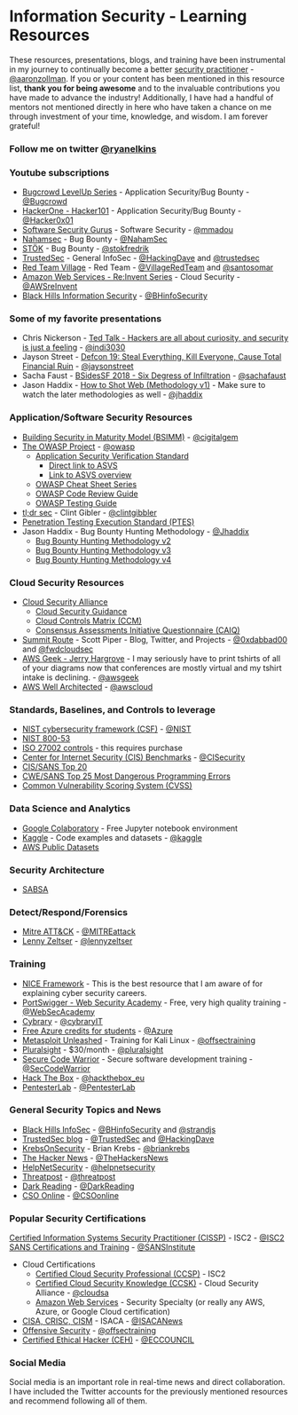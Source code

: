 

# Information Security - Learning Resources

These resources, presentations, blogs, and training have been instrumental in my journey to continually become a better [security practitioner](https://docs.google.com/presentation/d/1N7Csc1KfyPeMvkjbRwwvrWIrd_Q8uGjgrk1h5L97OSo/edit#slide=id.g894492b783_0_72) - [@aaronzollman](https://twitter.com/aaronzollman). If you or your content has been mentioned in this resource list, **thank you for being awesome** and to the invaluable contributions you have made to advance the industry! Additionally, I have had a handful of mentors not mentioned directly in here who have taken a chance on me through investment of your time, knowledge, and wisdom. I am forever grateful!
### Follow me on twitter [@ryanelkins](https://twitter.com/ryanelkins)

### Youtube subscriptions
* [Bugcrowd LevelUp Series](https://www.youtube.com/channel/UCo1NHk_bgbAbDBc4JinrXww) - Application Security/Bug Bounty - [@Bugcrowd](https://twitter.com/bugcrowd)
* [HackerOne - Hacker101](https://www.youtube.com/channel/UCsgzmECky2Q9lQMWzDwMhYw) - Application Security/Bug Bounty - [@Hacker0x01](https://twitter.com/Hacker0x01)
* [Software Security Gurus](https://www.youtube.com/channel/UChiPxn0WrGdoXs5B0icvIKA) - Software Security - [@mmadou](https://twitter.com/mmadou)
* [Nahamsec](https://www.youtube.com/channel/UCCZDt7MuC3Hzs6IH4xODLBw) - Bug Bounty - [@NahamSec](https://twitter.com/NahamSec)
* [STÖK](https://www.youtube.com/channel/UCQN2DsjnYH60SFBIA6IkNwg) - Bug Bounty - [@stokfredrik](https://twitter.com/stokfredrik)
* [TrustedSec](https://www.youtube.com/channel/UCRkiASOIDfCDJeB9xkJoMRg) - General InfoSec - [@HackingDave](https://twitter.com/HackingDave) and [@trustedsec](https://twitter.com/trustedsec)
* [Red Team Village](https://www.youtube.com/channel/UC8nq3PX9coMiqgKH6fw-VCQ) - Red Team - [@VillageRedTeam](https://twitter.com/VillageRedTeam) and [@santosomar](https://twitter.com/santosomar)
* [Amazon Web Services - Re:Invent Series](https://www.youtube.com/user/AmazonWebServices) - Cloud Security - [@AWSreInvent](https://twitter.com/AWSreInvent)
* [Black Hills Information Security](https://www.youtube.com/channel/UCJ2U9Dq9NckqHMbcUupgF0A) - [@BHinfoSecurity](https://twitter.com/BHinfoSecurity)

### Some of my favorite presentations
* Chris Nickerson - [Ted Talk - Hackers are all about curiosity, and security is just a feeling](https://www.youtube.com/watch?v=HW9hH0vlPEM) - [@indi3030](https://twitter.com/indi303)
* Jayson Street - [Defcon 19: Steal Everything, Kill Everyone, Cause Total Financial Ruin](https://www.youtube.com/watch?v=JsVtHqICeKE) - [@jaysonstreet](https://twitter.com/jaysonstreet)
* Sacha Faust - [BSidesSF 2018 - Six Degress of Infiltration](https://www.youtube.com/watch?v=8TV9TSNh7pA) - [@sachafaust](https://twitter.com/sachafaust)
* Jason Haddix - [How to Shot Web (Methodology v1)](https://www.youtube.com/watch?v=-FAjxUOKbdI) - Make sure to watch the later methodologies as well - [@jhaddix](https://twitter.com/jhaddix)

### Application/Software Security Resources
* [Building Security in Maturity Model (BSIMM)](https://www.bsimm.com) - [@cigitalgem](https://twitter.com/cigitalgem)
* [The OWASP Project](https://www.owasp.org) - [@owasp](https://twitter.com/owasp)
  * [Application Security Verification Standard](https://owasp.org/www-project-application-security-verification-standard/)
    * [Direct link to ASVS](https://github.com/OWASP/ASVS/raw/master/4.0/OWASP%20Application%20Security%20Verification%20Standard%204.0-en.pdf)
    * [Link to ASVS overview](https://www.owasp.org/index.php/Category:OWASP_Application_Security_Verification_Standard_Project#tab=Home)
  * [OWASP Cheat Sheet Series](https://cheatsheetseries.owasp.org)
  * [OWASP Code Review Guide](https://www.owasp.org/images/5/53/OWASP_Code_Review_Guide_v2.pdf)
  * [OWASP Testing Guide](https://www.owasp.org/images/1/19/OTGv4.pdf)
* [tl;dr sec](https://tldrsec.com/) - Clint Gibler - [@clintgibbler](https://twitter.com/clintgibler) 
* [Penetration Testing Execution Standard (PTES)](http://www.pentest-standard.org)
* Jason Haddix - Bug Bounty Hunting Methodology - [@Jhaddix](https://twitter.com/Jhaddix)
  * [Bug Bounty Hunting Methodology v2](https://www.youtube.com/watch?v=C4ZHAdI8o1w)
  * [Bug Bounty Hunting Methodology v3](https://www.youtube.com/watch?v=Qw1nNPiH_Go)
  * [Bug Bounty Hunting Methodology v4](https://www.youtube.com/watch?v=p4JgIu1mceI)

### Cloud Security Resources
* [Cloud Security Alliance](https://cloudsecurityalliance.org)
  * [Cloud Security Guidance](https://cloudsecurityalliance.org/research/guidance/)
  * [Cloud Controls Matrix (CCM)](https://cloudsecurityalliance.org/research/cloud-controls-matrix/)
  * [Consensus Assessments Initiative Questionnaire (CAIQ)](https://cloudsecurityalliance.org/artifacts/caiq-translation-in-10-languages/)
* [Summit Route](https://summitroute.com/) - Scott Piper - Blog, Twitter, and Projects - [@0xdabbad00](https://twitter.com/0xdabbad00) and [@fwdcloudsec](https://twitter.com/fwdcloudsec)
* [AWS Geek - Jerry Hargrove](https://www.awsgeek.com) - I may seriously have to print tshirts of all of your diagrams now that conferences are mostly virtual and my tshirt intake is declining. - [@awsgeek](https://twitter.com/awsgeek)
* [AWS Well Architected](https://aws.amazon.com/architecture/well-architected/) - [@awscloud](https://twitter.com/awscloud)

### Standards, Baselines, and Controls to leverage</h2>
* [NIST cybersecurity framework (CSF)](https://www.nist.gov/cyberframework) - [@NIST](https://twitter.com/NIST)
* [NIST 800-53](https://nvd.nist.gov/800-53/Rev4)
* [ISO 27002 controls](http://www.iso27001security.com/html/27002.html) - this requires purchase
* [Center for Internet Security (CIS) Benchmarks](https://www.cisecurity.org) - [@CISecurity](https://twitter.com/CISecurity)
* [CIS/SANS Top 20](https://www.sans.org/security-resources/posters/20-critical-security-controls/55/download)
* [CWE/SANS Top 25 Most Dangerous Programming Errors](http://cwe.mitre.org/top25/)
* [Common Vulnerability Scoring System (CVSS)](https://www.first.org/cvss/)

### Data Science and Analytics</h2>
* [Google Colaboratory](https://colab.research.google.com/notebooks/welcome.ipynb) - Free Jupyter notebook environment
* [Kaggle](https://www.kaggle.com) - Code examples and datasets - [@kaggle](https://twitter.com/kaggle)
* [AWS Public Datasets](https://registry.opendata.aws/)

### Security Architecture
* [SABSA](https://sabsa.org/)

### Detect/Respond/Forensics
* [Mitre ATT&CK](https://attack.mitre.org/) - [@MITREattack](https://twitter.com/MITREattack)
* [Lenny Zeltser](https://zeltser.com/blog/) - [@lennyzeltser](https://twitter.com/lennyzeltser)

### Training
* [NICE Framework](https://niccs.us-cert.gov/workforce-development/cyber-security-workforce-framework) - This is the best resource that I am aware of for explaining cyber security careers.
* [PortSwigger - Web Security Academy](https://portswigger.net/web-security) - Free, very high quality training - [@WebSecAcademy](https://twitter.com/WebSecAcademy)
* [Cybrary](https://cybrary.it) - [@cybraryIT](https://twitter.com/cybraryIT)
* [Free Azure credits for students](https://azure.microsoft.com/en-us/free/students/) - [@Azure](https://twitter.com/Azure)
* [Metasploit Unleashed](https://www.offensive-security.com/metasploit-unleashed/) - Training for Kali Linux - [@offsectraining](https://twitter.com/offsectraining)
* [Pluralsight](https://www.pluralsight.com/learn) - $30/month - [@pluralsight](https://twitter.com/pluralsight)
* [Secure Code Warrior](https://securecodewarrior.com/) - Secure software development training - [@SecCodeWarrior](https://twitter.com/SecCodeWarrior)
* [Hack The Box](https://www.hackthebox.eu/) - [@hackthebox_eu](https://twitter.com/hackthebox_eu)
* [PentesterLab](https://pentesterlab.com/) - [@PentesterLab](https://twitter.com/PentesterLab)

### General Security Topics and News
* [Black Hills InfoSec](https://www.blackhillsinfosec.com/) - [@BHinfoSecurity](https://twitter.com/BHinfoSecurity) and [@strandjs](https://twitter.com/strandjs)
* [TrustedSec blog](https://www.trustedsec.com/blog/) - [@TrustedSec](https://twitter.com/TrustedSec) and [@HackingDave](https://twitter.com/HackingDave)
* [KrebsOnSecurity](https://krebsonsecurity.com/) - Brian Krebs - [@briankrebs](https://twitter.com/briankrebs)
* [The Hacker News](https://thehackernews.com/) - [@TheHackersNews](https://twitter.com/TheHackersNews)
* [HelpNetSecurity](https://www.helpnetsecurity.com/) - [@helpnetsecurity](https://twitter.com/helpnetsecurity)
* [Threatpost](https://threatpost.com/) - [@threatpost](https://twitter.com/threatpost)
* [Dark Reading](https://www.darkreading.com/) - [@DarkReading](https://twitter.com/DarkReading)
* [CSO Online](https://www.csoonline.com/) - [@CSOonline](https://twitter.com/CSOonline)

### Popular Security Certifications
[Certified Information Systems Security Practitioner (CISSP)](https://www.isc2.org/Certifications/CISSP) - ISC2 - [@ISC2](https://twitter.com/ISC2)
[SANS Certifications and Training](https://www.sans.org) - [@SANSInstitute](https://twitter.com/SANSInstitute)
* Cloud Certifications
  * [Certified Cloud Security Professional (CCSP)](https://www.isc2.org/Certifications/CCSP) - ISC2
  * [Certified Cloud Security Knowledge (CCSK)](https://cloudsecurityalliance.org/education/ccsk/) - Cloud Security Alliance - [@cloudsa](https://twitter.com/cloudsa)
  * [Amazon Web Services](https://aws.amazon.com/certification/) - Security Specialty (or really any AWS, Azure, or Google Cloud certification)
* [CISA, CRISC, CISM](https://www.isaca.org/credentialing) - ISACA - [@ISACANews](https://twitter.com/ISACANews)
* [Offensive Security](https://www.offensive-security.com/information-security-certifications/) - [@offsectraining](https://twitter.com/offsectraining)
* [Certified Ethical Hacker (CEH)](https://www.eccouncil.org/programs/certified-ethical-hacker-ceh/) - [@ECCOUNCIL](https://twitter.com/ECCOUNCIL)

### Social Media
Social media is an important role in real-time news and direct collaboration. I have included the Twitter accounts for the previously mentioned resources and recommend following all of them.
